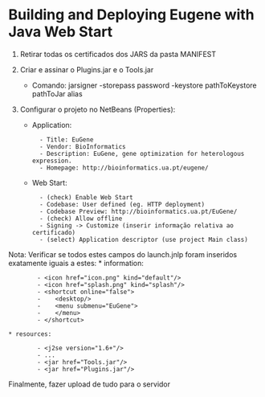 Building and Deploying Eugene with Java Web Start
=================================================


1. Retirar todas os certificados dos JARS da pasta MANIFEST
2. Criar e assinar o Plugins.jar e o Tools.jar
   - Comando: jarsigner -storepass password -keystore pathToKeystore pathToJar alias
3. Configurar o projeto no NetBeans (Properties):

    * Application:    
            
            - Title: EuGene
            - Vendor: BioInformatics
            - Description: EuGene, gene optimization for heterologous expression.
            - Homepage: http://bioinformatics.ua.pt/eugene/
    
    * Web Start:
    
            - (check) Enable Web Start
            - Codebase: User defined (eg. HTTP deployment)
            - Codebase Preview: http://bioinformatics.ua.pt/EuGene/
            - (check) Allow offline
            - Signing -> Customize (inserir informação relativa ao certificado)
            - (select) Application descriptor (use project Main class)
    
Nota: Verificar se todos estes campos do launch.jnlp foram inseridos exatamente iguais a estes:
    * information:
            
            - <icon href="icon.png" kind="default"/>
            - <icon href="splash.png" kind="splash"/>
            - <shortcut online="false">
            -    <desktop/>
            -    <menu submenu="EuGene">
            -    </menu>
            - </shortcut>
            
    * resources:
    
            - <j2se version="1.6+"/>
            - ...
            - <jar href="Tools.jar"/>
            - <jar href="Plugins.jar"/>


Finalmente, fazer upload de tudo para o servidor
